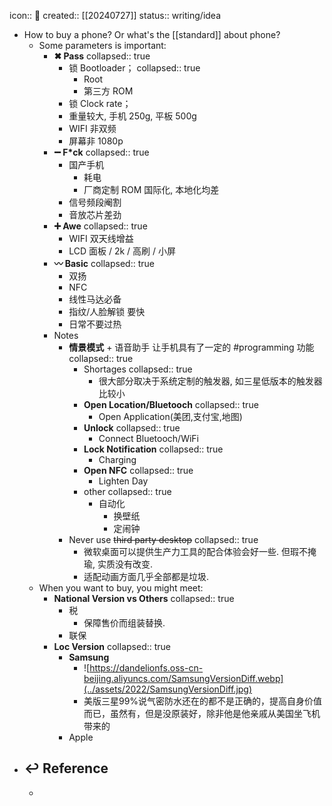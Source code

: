 icon:: 📝
created:: [[20240727]]
status:: writing/idea

- How to buy a phone? Or what's the [[standard]] about phone?
  - Some parameters is important:
    - **✖ Pass**
      collapsed:: true
      - 锁 Bootloader；
        collapsed:: true
        - Root
        - 第三方 ROM
      - 锁 Clock rate；
      - 重量较大, 手机 250g, 平板 500g
      - WIFI 非双频
      - 屏幕非 1080p
    - **➖ F*ck**
      collapsed:: true
      - 国产手机
        - 耗电
        - 厂商定制 ROM 国际化, 本地化均差
      - 信号频段阉割
      - 音放芯片差劲
    - **➕ Awe**
      collapsed:: true
      - WIFI 双天线增益
      - LCD 面板 / 2k / 高刷 / 小屏
    - **〰 Basic**
      collapsed:: true
      - 双扬
      - NFC
      - 线性马达必备
      - 指纹/人脸解锁 要快
      - 日常不要过热
    - Notes
      - **情景模式** + 语音助手 让手机具有了一定的 #programming 功能
        collapsed:: true
        - Shortages
          collapsed:: true
          - 很大部分取决于系统定制的触发器, 如三星低版本的触发器比较小
        - **Open Location/Bluetooch**
          collapsed:: true
          - Open Application(美团,支付宝,地图)
        - **Unlock**
          collapsed:: true
          - Connect Bluetooch/WiFi
        - **Lock Notification**
          collapsed:: true
          - Charging
        - **Open NFC**
          collapsed:: true
          - Lighten Day
        - other
          collapsed:: true
          - 自动化
            - 换壁纸
            - 定闹钟
      - Never use ~~third party desktop~~
        collapsed:: true
        - 微软桌面可以提供生产力工具的配合体验会好一些. 但瑕不掩瑜, 实质没有改变.
        - 适配动画方面几乎全部都是垃圾.
  - When you want to buy, you might meet:
    - **National Version vs Others**
      collapsed:: true
      - 税
        - 保障售价而组装替换.
      - 联保
    - **Loc Version**
      collapsed:: true
      - **Samsung**
        - ![https://dandelionfs.oss-cn-beijing.aliyuncs.com/SamsungVersionDiff.webp](../assets/2022/SamsungVersionDiff.jpg)
        - 美版三星99%说气密防水还在的都不是正确的，提高自身价值而已，虽然有，但是没原装好，除非他是他亲戚从美国坐飞机带来的
      - Apple
- ## ↩ Reference
  -